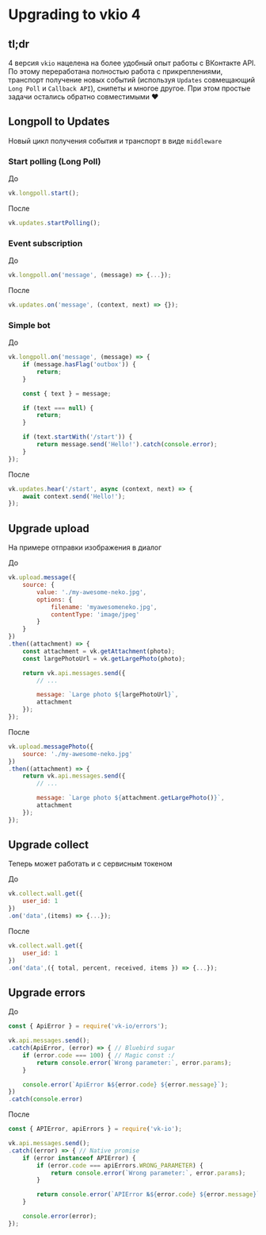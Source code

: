 # Upgrading to vkio 4

## tl;dr
4 версия `vkio` нацелена на более удобный опыт работы с ВКонтакте API. По этому переработана полностью работа с прикреплениями, транспорт получение новых событий (используя `Updates` совмещающий `Long Poll` и `Callback API`), снипеты и многое другое. При этом простые задачи остались обратно совместимыми   ❤️

## Longpoll to Updates
Новый цикл получения события и транспорт в виде `middleware`

### Start polling (Long Poll)
До

```js
vk.longpoll.start();
```

После

```js
vk.updates.startPolling();
```

### Event subscription

До

```js
vk.longpoll.on('message', (message) => {...});
```

После

```js
vk.updates.on('message', (context, next) => {});

```

### Simple bot

До

```js
vk.longpoll.on('message', (message) => {
	if (message.hasFlag('outbox')) {
		return;
	}

	const { text } = message;

	if (text === null) {
		return;
	}

	if (text.startWith('/start')) {
		return message.send('Hello!').catch(console.error);
	}
});
```

После

```js
vk.updates.hear('/start', async (context, next) => {
	await context.send('Hello!');
});
```

## Upgrade upload
На примере отправки изображения в диалог

До

```js
vk.upload.message({
	source: {
		value: './my-awesome-neko.jpg',
		options: {
			filename: 'myawesomeneko.jpg',
			contentType: 'image/jpeg'
		}
	}
})
.then((attachment) => {
	const attachment = vk.getAttachment(photo);
	const largePhotoUrl = vk.getLargePhoto(photo);

	return vk.api.messages.send({
		// ...

		message: `Large photo ${largePhotoUrl}`,
		attachment
	});
});
```

После

```js
vk.upload.messagePhoto({
	source: './my-awesome-neko.jpg'
})
.then((attachment) => {
	return vk.api.messages.send({
		// ...

		message: `Large photo ${attachment.getLargePhoto()}`,
		attachment
	});
});
```

## Upgrade сollect
Теперь может работать и с сервисным токеном

До

```js
vk.collect.wall.get({
	user_id: 1
})
.on('data',(items) => {...});
```

После

```js
vk.collect.wall.get({
	user_id: 1
})
.on('data',({ total, percent, received, items }) => {...});
```

## Upgrade errors

До

```js
const { ApiError } = require('vk-io/errors');

vk.api.messages.send();
.catch(ApiError, (error) => { // Bluebird sugar
	if (error.code === 100) { // Magic const :/
		return console.error(`Wrong parameter:`, error.params);
	}

	console.error(`ApiError №${error.code} ${error.message}`);
})
.catch(console.error)
```

После

```js
const { APIError, apiErrors } = require('vk-io');

vk.api.messages.send();
.catch((error) => { // Native promise
	if (error instanceof APIError) {
		if (error.code === apiErrors.WRONG_PARAMETER) {
			return console.error(`Wrong parameter:`, error.params);
		}

		return console.error(`APIError №${error.code} ${error.message}`);
	}

	console.error(error);
});
```
